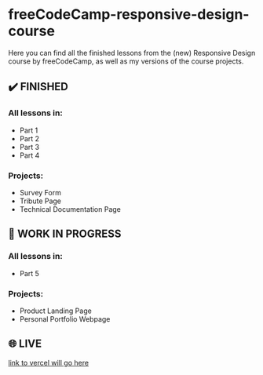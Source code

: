 # freeCodeCamp-responsive-design-course
  
Here you can find all the finished lessons from the (new) Responsive Design course by freeCodeCamp, as well as my versions of the course projects.

## :heavy_check_mark: FINISHED
  
### All lessons in:
- Part 1
- Part 2
- Part 3
- Part 4

### Projects:
- Survey Form
- Tribute Page
- Technical Documentation Page

## :construction: WORK IN PROGRESS

### All lessons in:
- Part 5

### Projects:
- Product Landing Page
- Personal Portfolio Webpage

## :globe_with_meridians: LIVE

[link to vercel will go here](#)
